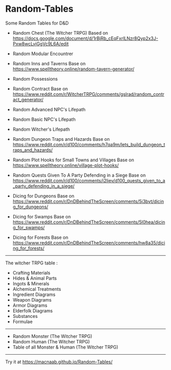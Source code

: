 # Random-Tables
Some Random Tables for D&amp;D
* Random Chest (The Witcher TRPG)
Based on https://docs.google.com/document/d/1rBjRb_cEqFxrlLNzr8Qyp2x3J-Pxw8wcLvjGgVc9L6A/edit
* Random Modular Encountrer
* Random Inns and Taverns
Base on https://www.spelltheory.online/random-tavern-generator/
* Random Possessions
* Random Contract
Base on https://www.reddit.com/r/WitcherTRPG/comments/gslrad/random_contract_generator/
* Random Advanced NPC's Lifepath
* Random Basic NPC's Lifepath
* Random Witcher's Lifepath

* Random Dungeon Traps and Hazards
Base on https://www.reddit.com/r/d100/comments/h7qa9m/lets_build_dungeon_traps_and_hazards/
* Random Plot Hooks for Small Towns and Villages
Base on https://www.spelltheory.online/village-plot-hooks/
* Random Quests Given To A Party Defending in a Siege
Base on https://www.reddit.com/r/d100/comments/i2liev/d100_quests_given_to_a_party_defending_in_a_siege/
* Dicing for Dungeons
Base on https://www.reddit.com/r/DnDBehindTheScreen/comments/5i3bvt/dicing_for_dungeons/
* Dicing for Swamps
Base on https://www.reddit.com/r/DnDBehindTheScreen/comments/5l0hea/dicing_for_swamps/
* Dicing for Forests
Base on https://www.reddit.com/r/DnDBehindTheScreen/comments/hw8a35/dicing_for_forests/

--------------------------------
The witcher TRPG table :
- Crafting Materials
- Hides & Animal Parts
- Ingots & Minerals
- Alchemical Treatments
- Ingredient Diagrams
- Weapon Diagrams
- Armor Diagrams
- Elderfolk Diagrams
- Substances
- Formulae
--------------------------------
* Random Monster (The Witcher TRPG)
* Random Human (The Witcher TRPG)
* Table of all Monster & Human (The Witcher TRPG)
--------------------------------

Try it at https://macnaab.github.io/Random-Tables/
